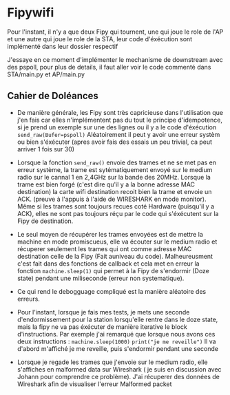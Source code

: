 # Fipywifi

Pour l'instant, il n'y a que deux Fipy qui tournent, une qui joue le role de l'AP et une autre qui joue le role de la STA, leur code d'éxécution sont implémenté dans leur dossier respectif

J'essaye en ce moment d'implémenter le mechanisme de downstream avec des pspoll, pour plus de details, il faut aller voir le code commenté dans STA/main.py et AP/main.py 



## Cahier de Doléances 

 - De manière générale, les Fipy sont très capricieuse dans l'utilisation que j'en fais car elles n'implémentent pas du tout le principe d'idempotence, si je prend un exemple sur une des lignes ou il y a le code d'éxécution `send_raw(Bufer=pspoll)`
 Aléatoirement il peut y avoir une erreur systèm ou bien s'éxécuter (apres avoir fais des essais un peu trivial, ca peut arriver 1 fois sur 30)

 - Lorsque la fonction `send_raw()` envoie des trames et ne se met pas en erreur système, la trame est sytématiquement envoyé sur le medium radio sur le cannal 1 en 2,4GHz sur la bande des 20MHz. Lorsque la trame est bien forgé (c'est dire qu'il y a la bonne adresse MAC destination) la carte wifi destination recoit bien la trame et envoie un ACK. (preuve à l'appuis à l'aide de WIRESHARK en mode monitor). Même si les trames sont toujours recues coté Hardware (puisqu'il y a ACK), elles ne sont pas toujours réçu par le code qui s'éxécutent sur la Fipy de destination.

 - Le seul moyen de récupérer les trames envoyées est de mettre la machine en mode promiscueus, elle va écouter sur le medium radio et récuperer seulement les trames qui ont comme adresse MAC destination celle de la Fipy (Fait auniveau du code). Malheureusment c'est fait dans des fonctions de callback et cela met en erreur la fonction `machine.sleep(1)` qui permet à la Fipy de s'endormir (Doze state) pendant une miliseconde (erreur non systematique).

 - Ce qui rend le debogguage compliqué est la manière aléatoire des erreurs. 
 
 - Pour l'instant, lorsque je fais mes tests, je mets une seconde d'endormissement pour la station lorsqu'elle rentre dans le doze state, mais la fipy ne va pas éxécuter de manière iterative le block d'instructions.
 Par exemple j'ai remarqué que lorsque nous avons ces deux instructions :
  `machine.sleep(1000)`
  `print("je me reveille")`
 Il va d'abord m'affiché je me reveille, puis s'endormir pendant une seconde 

 - Lorsque je regade les trames que j'envoie sur le medium radio, elle s'affiches en malformed data sur Wireshark ( je suis en discussion avec Johann pour comprendre ce problème). J'ai récuperer des données de Wireshark afin de visualiser l'erreur Malformed packet

 